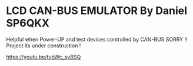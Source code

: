 # LCD CAN-BUS EMULATOR By Daniel SP6QKX 
Helpful when Power-UP and test devices controlled by CAN-BUS
SORRY !! Project its under construction ! 

https://youtu.be/tvbWc_svBSQ
